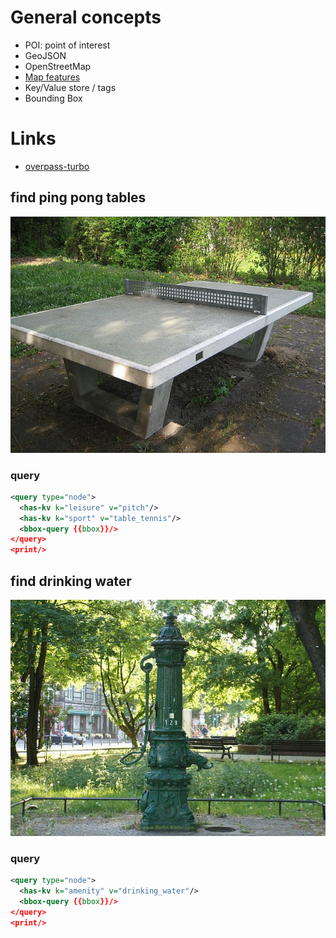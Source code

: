 
# General concepts

 * POI: point of interest
 * GeoJSON
 * OpenStreetMap
  * [Map features](http://wiki.openstreetmap.org/wiki/Map_Features)
  * Key/Value store / tags
 * Bounding Box

# Links

 * [overpass-turbo][]

## find ping pong tables

![berliner pumpe](images/tischtennis.jpg "typical berlin ping pong table, 20th century")


### query

```xml
<query type="node">
  <has-kv k="leisure" v="pitch"/>
  <has-kv k="sport" v="table_tennis"/>
  <bbox-query {{bbox}}/>
</query>
<print/>
```

## find drinking water

![berliner pumpe](images/berliner-pumpe.jpg "typical berlin pump, 19th century")

### query

```xml
<query type="node">
  <has-kv k="amenity" v="drinking_water"/>  
  <bbox-query {{bbox}}/>
</query>
<print/>
```


[overpass-turbo]: http://overpass-turbo.eu/
